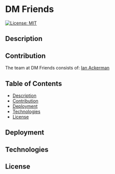 # DM Friends

[![License: MIT](https://img.shields.io/badge/License-MIT-yellow.svg)](https://opensource.org/licenses/MIT)

## Description

## Contribution

The team at DM Friends consists of:
[Ian Ackerman](https://github.com/ianaack)

## Table of Contents

- [Description](Description)
- [Contribution](Contribution)
- [Deployment](Deployment)
- [Technologies](Technologies)
- [License](License)

## Deployment

## Technologies

## License
